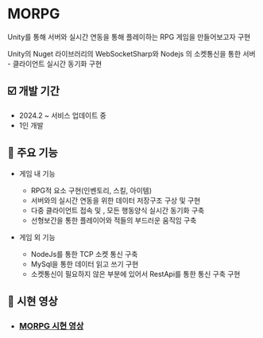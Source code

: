 # MORPG

Unity를 통해 서버와 실시간 연동을 통해 플레이하는 RPG 게임을 만들어보고자 구현 

Unity의 Nuget 라이브러리의 WebSocketSharp와 Nodejs 의 소켓통신을 통한 서버 - 클라이언트 실시간 동기화 구현

## ☑️ 개발 기간
 - 2024.2 ~ 서비스 업데이트 중 
 - 1인 개발

## 📌 주요 기능
 * 게임 내 기능
    
    * RPG적 요소 구현(인벤토리, 스킬, 아이템)
    * 서버와의 실시간 연동을 위한 데이터 저장구조 구상 및 구현
    * 다중 클라이언트 접속 및 , 모든 행동양식 실시간 동기화 구축
    * 선형보간을 통한 플레이어와 적들의 부드러운 움직임 구축

 * 게임 외 기능
  
    * NodeJs를 통한 TCP 소켓 통신 구축 
    * MySql을 통한 데이터 읽고 쓰기 구현
    * 소켓통신이 필요하지 않은 부분에 있어서 RestApi를 통한 통신 구축 구현

## 🎥 시현 영상
 *  ### [MORPG 시현 영상](https://www.youtube.com/watch?v=YyAU8SV8ZWE)
